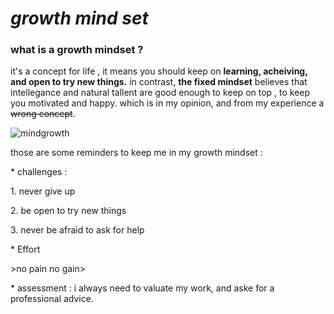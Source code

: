 
# *growth mind set* 
### what is a growth mindset ? 
it's a concept for life , it means you should keep on  **learning, acheiving, and open to try new things.** 
in contrast, **the fixed mindset** believes that intellegance and natural tallent are good enough to keep on top , to keep you motivated and happy.
which is in my opinion, and from my experience a ~~wrong concept~~. <P>
  
![mindgrowth](https://brainworldmagazine.com/wp-content/uploads/2017/10/BrainSeedling.jpg)
<P>
<P>
  those are some reminders to keep me in my growth mindset : <P>
  * challenges :<P>
   1. never give up <P>
   2. be open to try new things <P>
   3. never be afraid to ask for help <P>
  * Effort <P>
  >no pain no gain> <P>
  * assessment : 
   i always need to valuate my work, and aske for a professional advice. 
